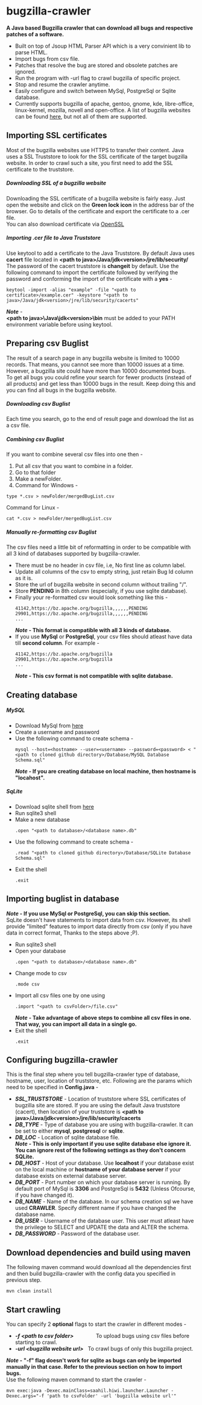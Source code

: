 # bugzilla-crawler
**A Java based Bugzilla crawler that can download all bugs and respective patches of a software.**
- Built on top of Jsoup HTML Parser API which is a very convinient lib to parse HTML.
- Import bugs from csv file.
- Patches that resolve the bug are stored and obsolete patches are ignored.
- Run the program with -url flag to crawl bugzilla of specific project.
- Stop and resume the crawler anytime.
- Easily configure and switch between MySql, PostgreSql or Sqlite database. 
- Currently supports bugzilla of apache, gentoo, gnome, kde, libre-office, linux-kernel, mozilla, novell and open-office. A list of bugzilla websites can be found [here](https://www.bugzilla.org/installation-list/), but not all of them are supported.
 
## Importing SSL certificates
Most of the bugzilla websites use HTTPS to transfer their content. Java uses a SSL Truststore to look for the SSL certificate of the target bugzilla website. In order to crawl such a site, you first need to add the SSL certificate to the truststore. 
##### Downloading SSL of a bugzilla website
Downloading the SSL certificate of a bugzilla website is fairly easy. Just open the website and click on the **Green lock icon** in the address bar of the browser. Go to details of the certificate and export the certificate to a .cer file.  
You can also download certificate via [OpenSSL](http://superuser.com/questions/97201/how-to-save-a-remote-server-ssl-certificate-locally-as-a-file)
##### Importing .cer file to Java Truststore
Use keytool to add a certificate to the Java Truststore. By default Java uses **cacert** file located in **&lt;path to java&gt;/Java/jdk&lt;version&gt;/jre/lib/security/**  
The password of the cacert truststore is **changeit** by default. Use the following command to import the certificate followed by verifying the password and conforming the import of the certificate with a **yes** -  
```
keytool -import -alias "example" -file "<path to certificate>/example.cer" -keystore "<path to java>/Java/jdk<version>/jre/lib/security/cacerts"
```
***Note*** -  
**&lt;path to java&gt;\Java\jdk&lt;version&gt;\bin** must be added to your PATH environment variable before using keytool.

## Preparing csv Buglist
The result of a search page in any bugzilla website is limited to 10000 records. That means, you cannot see more than 10000 issues at a time. However, a bugzilla site could have more than 10000 documented bugs.  
To get all bugs you could refine your search for fewer products (instead of all products) and get less than 10000 bugs in the result. Keep doing this and you can find all bugs in the bugzilla website.
##### Downloading csv Buglist
Each time you search, go to the end of result page and download the list as a csv file.
##### Combining csv Buglist
If you want to combine several csv files into one then - 
1. Put all csv that you want to combine in a folder.
2. Go to that folder
3. Make a newFolder.
3. Command for Windows -
  ```
  type *.csv > newFolder/mergedBugList.csv
  ```
  Command for Linux - 
  ```
  cat *.csv > newFolder/mergedBugList.csv
  ```
##### Manually re-formatting csv Buglist
The csv files need a little bit of reformatting in order to be compatible with all 3 kind of databases supported by bugzilla-crawler.
- There must be no header in csv file, i.e, No first line as column label.
- Update all columns of the csv to empty string, just retain Bug Id column as it is.
- Store the url of bugzilla website in second column without trailing "/".
- Store **PENDING** in 8th column (especially, if you use sqlite database).
- Finally your re-formatted csv would look something like this - 
  ```
  41142,https://bz.apache.org/bugzilla,,,,,,PENDING
  29901,https://bz.apache.org/bugzilla,,,,,,PENDING
  ...
  ```
  ***Note* - This format is compatible with all 3 kinds of database.**
- If you use **MySql** or **PostgreSql**, your csv files should atleast have data till **second column**. For example - 
  ```
  41142,https://bz.apache.org/bugzilla
  29901,https://bz.apache.org/bugzilla
  ...
  ```
  ***Note* - This csv format is not compatible with sqlite database.**  
## Creating database
##### MySQL
- Download MySql from [here](http://dev.mysql.com/downloads/mysql/)
- Create a username and password
- Use the following command to create schema - 
  ```
  mysql --host=<hostname> --user=<username> --password=<password> < "<path to cloned github directory>/Database/MySQL Database Schema.sql"
  ```
    ***Note* - If you are creating database on local machine, then hostname is "locahost".**  
##### SqLite
- Download sqlite shell from [here](https://www.sqlite.org/download.html)
- Run sqlite3 shell
- Make a new database
  ```
  .open "<path to database>/<database name>.db"
  ```
- Use the following command to create schema - 
  ```
  .read "<path to cloned github directory>/Database/SQLite Database Schema.sql"
  ```
- Exit the shell
  ```
  .exit
  ```
## Importing buglist in database
***Note* - If you use MySql or PostgreSql, you can skip this section.**  
SqLite doesn't have statements to import data from csv. However, its shell provide "limited" features to import data directly from csv (only if you have data in correct format, Thanks to the steps above ;P).   
- Run sqlite3 shell
- Open your database
  ```
  .open "<path to database>/<database name>.db"
  ```
- Change mode to csv
  ```
  .mode csv
  ```
- Import all csv files one by one using
  ```
  .import "<path to csvFolder>/file.csv"
  ```
  ***Note* - Take advantage of above steps to combine all csv files in one. That way, you can import all data in a single go.**
- Exit the shell
  ```
  .exit
  ```
## Configuring bugzilla-crawler
This is the final step where you tell bugzilla-crawler type of database, hostname, user, location of truststore, etc. Following are the params which need to be specified in **Config.java** -
- ***SSL_TRUSTSTORE*** - Location of truststore where SSL certificates of bugzilla site are stored. If you are using the default Java truststore (cacert), then location of your truststore is **&lt;path to java&gt;/Java/jdk&lt;version&gt;/jre/lib/security/cacerts**
- ***DB_TYPE*** - Type of database you are using with bugzilla-crawler. It can be set to either **mysql**, **postgresql** or **sqlite**.
- ***DB_LOC*** - Location of sqlite database file.  
***Note* - This is only important if you use sqlite database else ignore it. You can ignore rest of the following settings as they don't concern SQLite.**
- ***DB_HOST*** - Host of your database. Use **localhost** if your database exist on the local machine or **hostname of your database server** if your database exists on external database server.
- ***DB_PORT*** - Port number on which your database server is running. By default port of MySql is **3306** and PostgreSql is **5432** (Unless Ofcourse, if you have changed it).
- ***DB_NAME*** - Name of the database. In our schema creation sql we have used **CRAWLER**. Specify different name if you have changed the database name.
- ***DB_USER*** - Username of the database user. This user must atleast have the privilege to SELECT and UPDATE the data and ALTER the schema.
- ***DB_PASSWORD*** - Password of the database user.
## Download dependencies and build using maven
The following maven command would download all the dependencies first and then build bugzilla-crawler with the config data you specified in previous step.
```
mvn clean install
```
## Start crawling
You can specify 2 **optional** flags to start the crawler in different modes -  
- ***-f &lt;path to csv folder&gt;***&nbsp;&nbsp;&nbsp;&nbsp;&nbsp;&nbsp;&nbsp;&nbsp;&nbsp;&nbsp;&nbsp;&nbsp;&nbsp;&nbsp; To upload bugs using csv files before starting to crawl.
- ***-url &lt;bugzilla website url&gt;***&nbsp;&nbsp; To crawl bugs of only this bugzilla project.  

***Note* - "-f" flag doesn't work for sqlite as bugs can only be imported manually in that case. Refer to the previous section on how to import bugs.**  
Use the following maven command to start the crawler - 
```
mvn exec:java -Dexec.mainClass=saahil.hiwi.launcher.Launcher -Dexec.args="-f 'path to csvFolder' -url 'bugzilla website url'"
```